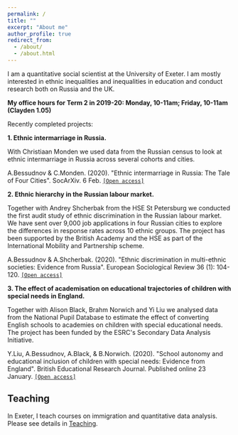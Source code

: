 ```yaml
---
permalink: /
title: ""
excerpt: "About me"
author_profile: true
redirect_from: 
  - /about/
  - /about.html
---
```


I am a quantitative social scientist at the University of Exeter. I am mostly interested in ethnic inequalities and inequalities in education and conduct research both on Russia and the UK.

**My office hours for Term 2 in 2019-20: Monday, 10-11am; Friday, 10-11am (Clayden 1.05)**

Recently completed projects:

**1. Ethnic intermarriage in Russia.**

With Christiaan Monden we used data from the Russian census to look at ethnic intermarriage in Russia across several cohorts and cities.

A.Bessudnov & C.Monden. (2020). "Ethnic intermarriage in Russia: The Tale of Four Cities". SocArXiv. 6 Feb. [`[Open access]`](https://doi.org/10.31235/osf.io/2u58g)

**2. Ethnic hierarchy in the Russian labour market.**

Together with Andrey Shcherbak from the HSE St Petersburg we conducted the first audit study of ethnic discrimination in the Russian labour market. We have sent over 9,000 job applications in four Russian cities to explore the differences in response rates across 10 ethnic groups. The project has been supported by the British Academy and the HSE as part of the International Mobility and Partnership scheme.

A.Bessudnov & A.Shcherbak. (2020). "Ethnic discrimination in multi-ethnic societies: Evidence from Russia". European Sociological Review 36 (1): 104-120. [`[Open access]`](https://doi.org/10.1093/esr/jcz045)

**3. The effect of academisation on educational trajectories of children with special needs in England.**

Together with Alison Black, Brahm Norwich and Yi Liu we analysed data from the National Pupil Database to estimate the effect of converting English schools to academies on children with special educational needs. The project has been funded by the ESRC's Secondary Data Analysis Initiative.

Y.Liu, A.Bessudnov, A.Black, & B.Norwich. (2020). "School autonomy and educational inclusion of children with special needs: Evidence from England". British Educational Research Journal. Published online 23 January. [`[Open access]`](https://doi.org/10.1002/berj.3593)


Teaching
---

In Exeter, I teach courses on immigration and quantitative data analysis. Please see details in [Teaching](/teaching).


